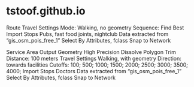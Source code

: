 # tstoof.github.io

Route
Travel Settings
Mode: Walking, no geometry
Sequence: Find Best
Import Stops
Pubs, fast food joints, nightclub
Data extracted from “gis_osm_pois_free_1”
Select By Attributes, fclass
Snap to Network

Service Area
Output Geometry
High Precision
Dissolve
Polygon Trim Distance: 100 meters
Travel Settings
Walking, with geometry
Direction: towards facilities
Cutoffs: 100; 500; 1000; 1500; 2000; 2500; 3000; 3500; 4000;
Import Stops
Doctors
Data extracted from “gis_osm_pois_free_1”
Select By Attributes, fclass
Snap to Network
